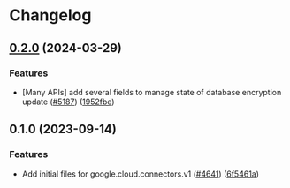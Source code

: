 # Changelog

## [0.2.0](https://github.com/googleapis/google-cloud-node/compare/connectors-v0.1.0...connectors-v0.2.0) (2024-03-29)


### Features

* [Many APIs] add several fields to manage state of database encryption update ([#5187](https://github.com/googleapis/google-cloud-node/issues/5187)) ([1952fbe](https://github.com/googleapis/google-cloud-node/commit/1952fbe432b96115278d42e5c1dbdbc7de39036b))

## 0.1.0 (2023-09-14)


### Features

* Add initial files for google.cloud.connectors.v1 ([#4641](https://github.com/googleapis/google-cloud-node/issues/4641)) ([6f5461a](https://github.com/googleapis/google-cloud-node/commit/6f5461ac147e39c7028cabe3a7943a2e48f06196))
